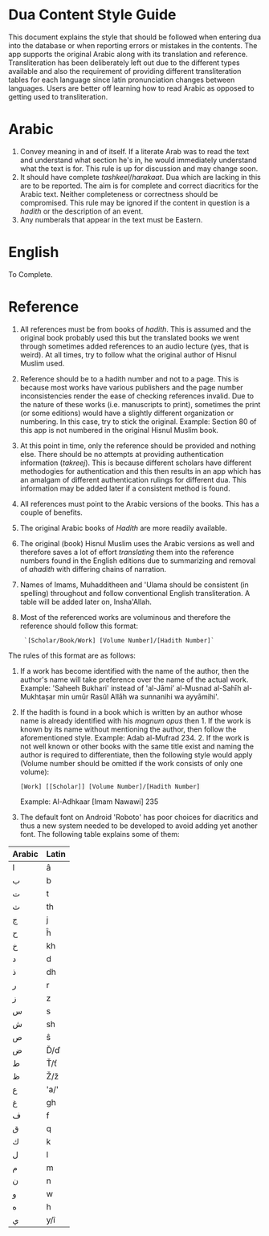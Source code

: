 Dua Content Style Guide
=======================
This document explains the style that should be followed when entering dua into the database or when reporting errors or mistakes in the contents. The app supports the original Arabic along with its translation and reference. Transliteration has been deliberately left out due to the different types available and also the requirement of providing different transliteration tables for each language since latin pronunciation changes between languages. Users are better off learning how to read Arabic as opposed to getting used to transliteration.

# Arabic
1. Convey meaning in and of itself. If a literate Arab was to read the text and understand what section he's in, he would immediately understand what the text is for. This rule is up for discussion and may change soon.
2. It should have complete *tashkeel*/*harakaat*. Dua which are lacking in this are to be reported. The aim is for complete and correct diacritics for the Arabic text. Neither completeness or correctness should be compromised. This rule may be ignored if the content in question is a *hadith* or the description of an event.
3. Any numberals that appear in the text must be Eastern.

# English
To Complete.

# Reference
1. All references must be from books of *hadith*. This is assumed and the original book probably used this but the translated books we went through sometimes added references to an audio lecture (yes, that is weird). At all times, try to follow what the original author of Hisnul Muslim used.

1. Reference should be to a hadith number and not to a page. This is because most works have various publishers and the page number inconsistencies render the ease of checking references invalid. Due to the nature of these works (i.e. manuscripts to print), sometimes the print (or some editions) would have a slightly different organization or numbering. In this case, try to stick the original. Example: Section 80 of this app is not numbered in the original Hisnul Muslim book.

1. At this point in time, only the reference should be provided and nothing else. There should be no attempts at providing authentication information (*takreej*). This is because different scholars have different methodogies for authentication and this then results in an app which has an amalgam of different authentication rulings for different dua. This information may be added later if a consistent method is found.

2. All references must point to the Arabic versions of the books. This has a couple of benefits. 
  1. The original Arabic books of *Hadith* are more readily available.
  2. The original (book) Hisnul Muslim uses the Arabic versions as well and therefore saves a lot of effort *translating* them into the reference numbers found in the English editions due to summarizing and removal of *ahadith* with differing chains of narration.

3. Names of Imams, Muhadditheen and 'Ulama should be consistent (in spelling) throughout and follow conventional English transliteration. A table will be added later on, Insha'Allah.

4. Most of the referenced works are voluminous and therefore the reference should follow this format:
		
		`[Scholar/Book/Work] [Volume Number]/[Hadith Number]`
The rules of this format are as follows:
  1. If a work has become identified with the name of the author, then the author's name will take preference over the name of the actual work. Example: 'Saheeh Bukhari' instead of 'al-Jāmi’ al-Musnad al-Sahīh al-Mukhtaṣar min umūr Rasûl Allāh wa sunnanihi wa ayyāmihi'.
  2. If the hadith is found in a book which is written by an author whose name is already identified with his *magnum opus* then
    1. If the work is known by its name without mentioning the author, then follow the aforementioned style. Example: Adab al-Mufrad 234.
    2. If the work is not well known or other books with the same title exist and naming the author is required to differentiate, then the following style would apply (Volume number should be omitted if the work consists of only one volume):
		
		`[Work] [[Scholar]] [Volume Number]/[Hadith Number]`
		
		Example: Al-Adhkaar [Imam Nawawi] 235
		
  3. The default font on Android 'Roboto' has poor choices for diacritics and thus a new system needed to be developed to avoid adding yet another font. The following table explains some of them:

Arabic | Latin     |
-------|-----------|
ا      |   â|
ب     | b |
ت     | t |
ث     | th |
ج     | j |
ح     | ĥ |
خ     | kh|
د     | d|
ذ     | dh|
ر     | r|
ز     | z|
س     | s|
ش     | sh|
ص    | ŝ |
ض    | Ď/ď|
ط     | Ť/ť|
ظ     | Ž/ž|
ع     | 'a/'|
غ     | gh|
ف    | f|
ق    | q|
ك    | k|
ل    | l|
م    | m |
ن    | n|
و    | w |
ه    | h|
ي   | y/î|
